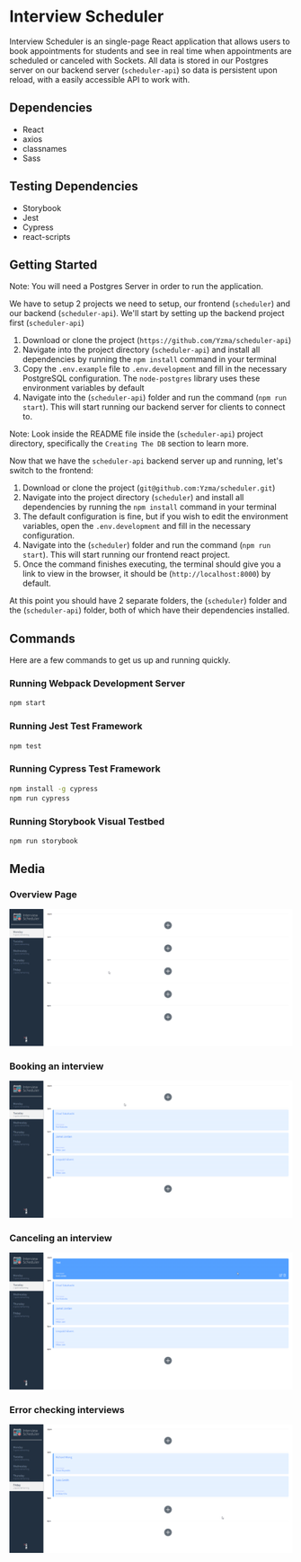 # Interview Scheduler

Interview Scheduler is an single-page React application that allows users to book appointments for students and see in real time when appointments are scheduled or canceled with Sockets. All data is stored in our Postgres server on our backend server (`scheduler-api`) so data is persistent upon reload, with a easily accessible API to work with.

## Dependencies

- React
- axios
- classnames
- Sass

## Testing Dependencies

- Storybook
- Jest
- Cypress
- react-scripts

## Getting Started

Note: You will need a Postgres Server in order to run the application.

We have to setup 2 projects we need to setup, our frontend (`scheduler`) and our backend (`scheduler-api`). We'll start by setting up the backend project first (`scheduler-api`)

1. Download or clone the project (`https://github.com/Yzma/scheduler-api`)
2. Navigate into the project directory (`scheduler-api`) and install all dependencies by running the `npm install` command in your terminal
3. Copy the `.env.example` file to `.env.development` and fill in the necessary PostgreSQL configuration. The `node-postgres` library uses these environment variables by default
4. Navigate into the (`scheduler-api`) folder and run the command (`npm run start`). This will start running our backend server for clients to connect to.

Note: Look inside the README file inside the (`scheduler-api`) project directory, specifically the `Creating The DB` section to learn more.

Now that we have the `scheduler-api` backend server up and running, let's switch to the frontend:

1. Download or clone the project (`git@github.com:Yzma/scheduler.git`)
2. Navigate into the project directory (`scheduler`) and install all dependencies by running the `npm install` command in your terminal
3. The default configuration is fine, but if you wish to edit the environment variables, open the `.env.development` and fill in the necessary configuration.
4. Navigate into the (`scheduler`) folder and run the command (`npm run start`). This will start running our frontend react project.
5. Once the command finishes executing, the terminal should give you a link to view in the browser, it should be (`http://localhost:8000`) by default.

At this point you should have 2 separate folders, the (`scheduler`) folder and the (`scheduler-api`) folder, both of which have their dependencies installed.

## Commands

Here are a few commands to get us up and running quickly.

### Running Webpack Development Server

```sh
npm start
```

### Running Jest Test Framework

```sh
npm test
```

### Running Cypress Test Framework

```sh
npm install -g cypress
npm run cypress
```

### Running Storybook Visual Testbed

```sh
npm run storybook
```

## Media

### Overview Page

!["Overview Page"](./screenshots/Overview.gif)

### Booking an interview

!["Booking an Interview"](./screenshots/Booking_an_interview.gif)

### Canceling an interview

!["Canceling an Interview"](./screenshots/Canceling_an_interview.gif)

### Error checking interviews

!["Error booking an interview"](./screenshots/Error_booking_an_interview.gif)
